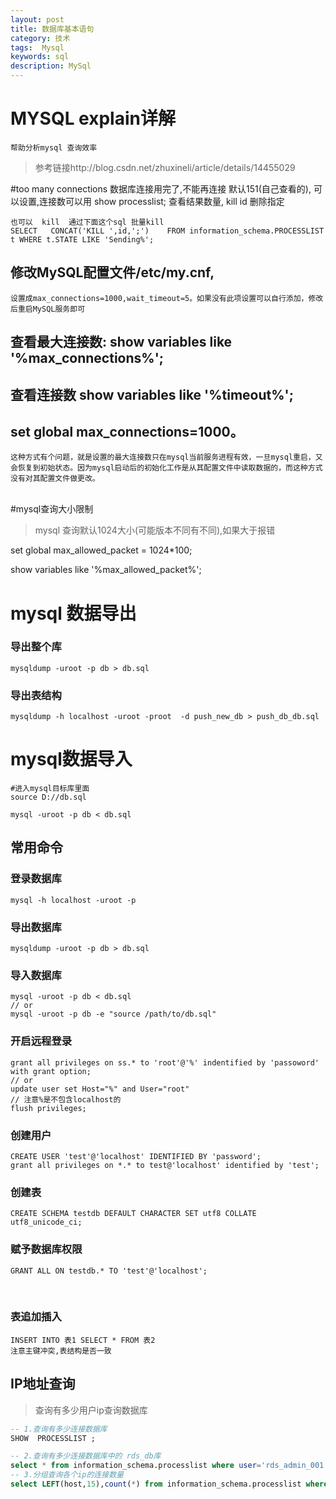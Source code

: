 ```yaml
---
layout: post
title: 数据库基本语句
category: 技术
tags:  Mysql
keywords: sql
description: MySql 
---
```


# MYSQL explain详解 
	帮助分析mysql 查询效率

>参考链接http://blog.csdn.net/zhuxineli/article/details/14455029



#too many connections 
	数据库连接用完了,不能再连接
	默认151(自己查看的), 可以设置,连接数可以用  show  processlist; 查看结果数量, kill id 删除指定
	
	也可以  kill  通过下面这个sql 批量kill 
	SELECT   CONCAT('KILL ',id,';')    FROM information_schema.PROCESSLIST t WHERE t.STATE LIKE 'Sending%';
	
## 修改MySQL配置文件/etc/my.cnf,
	设置成max_connections=1000,wait_timeout=5。如果没有此项设置可以自行添加，修改后重启MySQL服务即可

## 查看最大连接数: show variables like '%max_connections%'; 

## 查看连接数 show variables like '%timeout%'; 

## set global max_connections=1000。
	这种方式有个问题，就是设置的最大连接数只在mysql当前服务进程有效，一旦mysql重启，又会恢复到初始状态。因为mysql启动后的初始化工作是从其配置文件中读取数据的，而这种方式没有对其配置文件做更改。

​	
#mysql查询大小限制
>mysql 查询默认1024大小(可能版本不同有不同),如果大于报错

set global max_allowed_packet = 1024*100;

show variables like '%max_allowed_packet%';



# mysql 数据导出

### 导出整个库
```
mysqldump -uroot -p db > db.sql
```

### 导出表结构
``` 
mysqldump -h localhost -uroot -proot  -d push_new_db > push_db_db.sql
``` 


# mysql数据导入

```
#进入mysql目标库里面
source D://db.sql
```



```
mysql -uroot -p db < db.sql
```



## 常用命令

### 登录数据库

    mysql -h localhost -uroot -p

### 导出数据库

    mysqldump -uroot -p db > db.sql

### 导入数据库

    mysql -uroot -p db < db.sql
    // or
    mysql -uroot -p db -e "source /path/to/db.sql"

### 开启远程登录

    grant all privileges on ss.* to 'root'@'%' indentified by 'passoword' with grant option;
    // or 
    update user set Host="%" and User="root"
    // 注意%是不包含localhost的
    flush privileges;

### 创建用户

    CREATE USER 'test'@'localhost' IDENTIFIED BY 'password';
    grant all privileges on *.* to test@'localhost' identified by 'test';

### 创建表

    CREATE SCHEMA testdb DEFAULT CHARACTER SET utf8 COLLATE utf8_unicode_ci;

### 赋予数据库权限

    GRANT ALL ON testdb.* TO 'test'@'localhost';

​    
### 表追加插入 
	INSERT INTO 表1 SELECT * FROM 表2   
	注意主键冲突,表结构是否一致






## IP地址查询

> 查询有多少用户ip查询数据库



``` sql
-- 1.查询有多少连接数据库
SHOW  PROCESSLIST ;

-- 2.查询有多少连接数据库中的 rds_db库
select * from information_schema.processlist where user='rds_admin_001' and db='rds_db' ORDER BY host;
-- 3.分组查询各个ip的连接数量
select LEFT(host,15),count(*) from information_schema.processlist where user='rds_admin_001' and db='rds_db' group BY LEFT(host,13);
```

